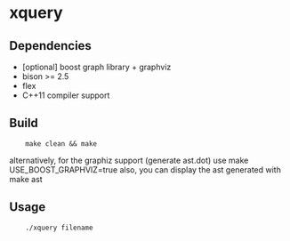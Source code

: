 xquery
======

Dependencies
------------
- [optional] boost graph library + graphviz
- bison >= 2.5
- flex
- C++11 compiler support

Build
-----
        make clean && make

alternatively, for the graphiz support (generate ast.dot) use
        make USE_BOOST_GRAPHVIZ=true
also, you can display the ast generated with
        make ast

Usage
-----
        ./xquery filename
